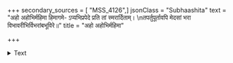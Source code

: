 +++
secondary_sources = [ "MSS_4126",]
jsonClass = "Subhaashita"
text = "अहो अहोभिर्महिमा हिमागमे- ऽप्यभिप्रपेदे प्रति तां स्मरार्दिताम्।  \nतपर्तुपूर्तावपि मेदसां भरा विभावरीभिर्विभरांबभूविरे॥"
title = "अहो अहोभिर्महिमा"

+++

<details><summary>Text</summary>

अहो अहोभिर्महिमा हिमागमे- ऽप्यभिप्रपेदे प्रति तां स्मरार्दिताम्।  
तपर्तुपूर्तावपि मेदसां भरा विभावरीभिर्विभरांबभूविरे॥
</details>
